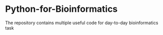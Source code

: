 # Python-for-Bioinformatics
The repository contains multiple useful code for day-to-day bioinformatics task
